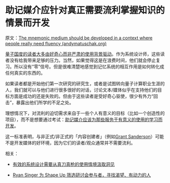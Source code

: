 # 助记媒介应针对真正需要流利掌握知识的情景而开发

原文：[The mnemonic medium should be developed in a context where people really need fluency (andymatuschak.org)](https://notes.andymatuschak.org/zLVJdDJ7jahsFYfTRU7LKbxsMYdpZWUbKB6)

[量子国度的读者大多由好奇心而非严肃的使用背景驱动](https://notes.andymatuschak.org/z2H5RGWnopXncUwLjHA83hhB2vw57sr7MVDe)。作为系统设计师，这些读者没有给我带来足够的压力。当然，如果觉得这是在浪费时间，他们就会停止复习。所以没有“零”信号。但是很难清楚地感觉到记忆系统的相互作用是如何转化成任何真实的东西的。

如果读者都是开始他们第一次研究的研究生，或者是试图转向量子计算职业生涯的人，我们就可以与他们进行很多很好的对话，讨论文本/媒体似乎在支持他们的目标方面是成功的还是失败的。但由于这些读者是受好奇心驱使，很少有外力“回击”，暴露出他们所学的不足之处。

理想情况下，对流利的迫切需求来自于一些个人有意义的目标（比如一个创造性的项目），而不是想要通过考试：[助记媒介应该为那些服务于有意义的使用的学习而开发](https://notes.andymatuschak.org/zaChVThdkmrnkr3mHEe7U61CP5QzorRFvKeC)。

这一标准表明，与非正式/非正式的「内容创建者」（例如[Grant Sanderson](https://notes.andymatuschak.org/z85PiaMmkorcaUaKukXLyhR7bn7GhVeo22h8T)）可能不是开发媒体的好环境，因为它们的读者/观众通常并不需要流利。

相关：

- [有效的系统设计需要从真刀真枪的使用情境汲取洞见](https://notes.andymatuschak.org/z3H98n8DGZmu8XArqHZVsckyWvbTe8wK4kAt2)

- [Ryan Singer 为 Shape Up 筛选研讨会参与者，寻找渴望、有动力的人](https://notes.andymatuschak.org/z2TeFK6F9LL5298ub6K2D9CoaAdWGVAPJiaao)
